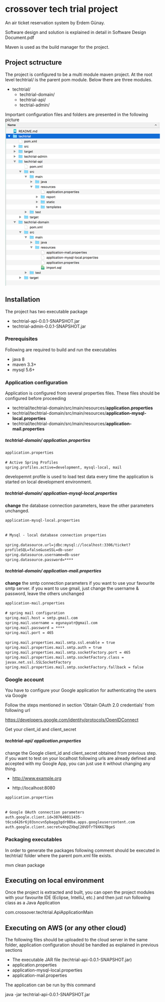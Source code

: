 # crossover tech trial project
An air ticket reservation system by Erdem Günay.
 
Software design and solution is explained in detail in Software Design Document.pdf

Maven is used as the build manager for the project.

## Project sctructure
The project is configured to be a multi module maven project. At the root level techtrial/ is the parent pom module. Below there are three modules. 

+ techtrial/
	+ techtrial-domain/
	+ techtrial-api/
	+ tectrial-admin/

Important configuration files and folders are presented in the following picture
![Folder structure](/docs/img/folder_structure.png)
 

## Installation
The project has two executable package 

- techtrial-api-0.0.1-SNAPSHOT.jar
- techtrial-admin-0.0.1-SNAPSHOT.jar

### Prerequisites
Following are required to build and run the executables

+ java 8
+ maven 3.3+
+ mysql 5.6+ 

### Application configuration
Application is configured from several properties files. These files should be configured before proceeding

- techtrial/techtrial-domain/src/main/resources/<b>application.properties</b>
- techtrial/techtrial-domain/src/main/resources/<b>application-mysql-local.properties</b>
- techtrial/techtrial-domain/src/main/resources/<b>application-mail.properties</b>

##### techtrial-domain/ application.properties

```properties
application.properties

# Active Spring Profiles
spring.profiles.active=development, mysql-local, mail
```

developemnt profile is used to load test data every time the application is started on local development environment. 

##### techtrial-domain/ application-mysql-local.properties

<b>change</b> the database connection parameters, leave the other parameters unchanged. 

```properties
application-mysql-local.properties


# Mysql - local database connection properties

spring.datasource.url=jdbc:mysql://localhost:3306/ticket?profileSQL=false&useSSL=db-user
spring.datasource.username=db-user
spring.datasource.password=****
```

##### techtrial-domain/ application-mail.properties

<b>change</b> the smtp connection parameters if you want to use your favourite smtp server. if you want to use gmail, just change the username & password, leave the others unchanged

```properties
application-mail.properties

# spring mail configuration
spring.mail.host = smtp.gmail.com
spring.mail.username = egunayatr@gmail.com
spring.mail.password = ****
spring.mail.port = 465

spring.mail.properties.mail.smtp.ssl.enable = true
spring.mail.properties.mail.smtp.auth = true
spring.mail.properties.mail.smtp.socketFactory.port = 465
spring.mail.properties.mail.smtp.socketFactory.class = javax.net.ssl.SSLSocketFactory
spring.mail.properties.mail.smtp.socketFactory.fallback = false
```

### Google account 

You have to configure your Google application for authenticating the users via Google

Follow the steps mentioned in section 'Obtain OAuth 2.0 credentials' from following url
 
https://developers.google.com/identity/protocols/OpenIDConnect

Get your client_id and client_secret 

##### techtrial-api/ application.properties

change the Google client_id and client_secret obtained from previous step. 
if you want to test on your localhost following urls are already defined and accepted with my Google App, you can just use it without changing any thing.

- http://www.example.org

- http://localhost:8080

```properties
application.properties


# Google OAuth connection parameters
auth.google.client.id=387640011435-t6csd426r6j03sncvn5pbagg3gdr08ba.apps.googleusercontent.com
auth.google.client.secret=XnpZXbqC20VDTrT9XKG7BgeS
```

 

### Packaging executables


In order to generate the packages following comment should be executed in techtrial/ folder where the parent pom.xml file exists. 

mvn clean package


## Executing on local environment
Once the project is extracted and built, you can open the project modules with your favourite IDE (Eclipse, IntelliJ, etc.) and then just run following class as a Java Application 

com.crossover.techtrial.ApiApplicationMain


## Executing on AWS (or any other cloud)
The following files should be uploaded to the cloud server in the same folder, application configuration should be handled as explained in previous sections

- The executable JAR file (techtrial-api-0.0.1-SNAPSHOT.jar)
- application.properties
- application-mysql-local.properties
- application-mail.properties

The application can be run by this command

 java -jar techtrial-api-0.0.1-SNAPSHOT.jar
 
 